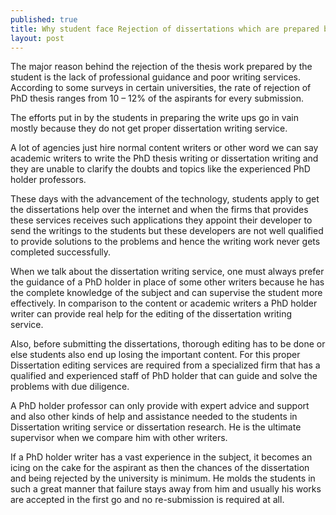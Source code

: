 ```yaml
---
published: true
title: Why student face Rejection of dissertations which are prepared by content writing Agencies?
layout: post
---
```



The major reason behind the rejection of the thesis work prepared by the student is the lack of professional guidance and poor writing services. According to some surveys in certain universities, the rate of rejection of PhD thesis ranges from 10 – 12% of the aspirants for every submission.

The efforts put in by the students in preparing the write ups go in vain mostly because they do not get proper dissertation writing service.

A lot of agencies just hire normal content writers or other word we can say academic writers to write the PhD thesis writing or dissertation writing and they are unable to clarify the doubts and topics like the experienced PhD holder professors.

These days with the advancement of the technology, students apply to get the dissertations help over the internet and when the firms that provides these services receives such applications they appoint their developer to send the writings to the students but these developers are not well qualified to provide solutions to the problems and hence the writing work never gets completed successfully.

When we talk about the dissertation writing service, one must always prefer the guidance of a PhD holder in place of some other writers because he has the complete knowledge of the subject and can supervise the student more effectively. In comparison to the content or academic writers a PhD holder writer can provide real help for the editing of the dissertation writing service.

Also, before submitting the dissertations, thorough editing has to be done or else students also end up losing the important content. For this proper Dissertation editing services are required from a specialized firm that has a qualified and experienced staff of PhD holder that can guide and solve the problems with due diligence.

A PhD holder professor can only provide with expert advice and support and also other kinds of help and assistance needed to the students in Dissertation writing service or dissertation research. He is the ultimate supervisor when we compare him with other writers.

 
If a PhD holder writer has a vast experience in the subject, it becomes an icing on the cake for the aspirant as then the chances of the dissertation and being rejected by the university is minimum. He molds the students in such a great manner that failure stays away from him and usually his works are accepted in the first go and no re-submission is required at all.